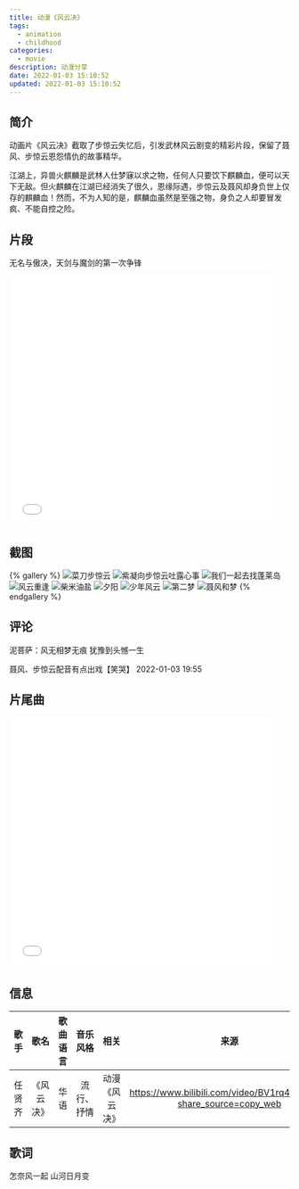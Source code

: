 ```yaml
---
title: 动漫《风云决》
tags:
  - animation
  - childhood
categories:
  - movie
description: 动漫分享
date: 2022-01-03 15:10:52
updated: 2022-01-03 15:10:52
---
```

## 简介

动画片《风云决》截取了步惊云失忆后，引发武林风云剧变的精彩片段，保留了聂风、步惊云恩怨情仇的故事精华。

江湖上，异兽火麒麟是武林人仕梦寐以求之物，任何人只要饮下麒麟血，便可以天下无敌。但火麒麟在江湖已经消失了很久，恩缘际遇，步惊云及聂风却身负世上仅存的麒麟血！然而，不为人知的是，麒麟血虽然是至强之物，身负之人却要冒发疯、不能自控之险。

## 片段

无名与傲决，天剑与魔剑的第一次争锋

<iframe src="//player.bilibili.com/player.html?aid=21300729&bvid=BV1dW411M7ZC&cid=35007747&page=1" scrolling="no" border="0" frameborder="no" framespacing="0" allowfullscreen="true" width="95%" height="450"> </iframe>

## 截图

{% gallery %}
![菜刀步惊云](./菜刀步惊云.png)
![紫凝向步惊云吐露心事](./紫凝向步惊云吐露心事.png)
![我们一起去找蓬莱岛](./我们一起去找蓬莱岛.png)
![风云重逢](./风云重逢.png)
![柴米油盐](./柴米油盐.png)
![夕阳](./夕阳.png)
![少年风云](./少年风云.png)
![第二梦](./第二梦.png)
![聂风和梦](./聂风和梦.png)
{% endgallery %}

## 评论

泥菩萨：风无相梦无痕 犹豫到头憾一生

聂风、步惊云配音有点出戏【笑哭】
2022-01-03 19:55

## 片尾曲

<iframe src="//player.bilibili.com/player.html?aid=547979017&bvid=BV1rq4y1N7yG&cid=406153822&page=1" scrolling="no" border="0" frameborder="no" framespacing="0" allowfullscreen="true" width="95%" height="450"> </iframe>

## 信息

|  歌手  |  歌名  |  歌曲语言  |  音乐风格  |  相关  |  来源  |
| :----: | :----: | :----: | :----: | :----: | :----: |
| 任贤齐 | 《风云决》 | 华语 | 流行、抒情 | 动漫《风云决》 | <https://www.bilibili.com/video/BV1rq4y1N7yG?share_source=copy_web> |

## 歌词

怎奈风一起 山河日月变
